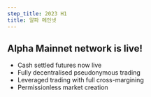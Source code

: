 ```yaml
---
step_title: 2023 H1
title: 알파 메인넷
---
```


## Alpha Mainnet network is live!

- Cash settled futures now live
- Fully decentralised pseudonymous trading
- Leveraged trading with full cross-margining
- Permissionless market creation
